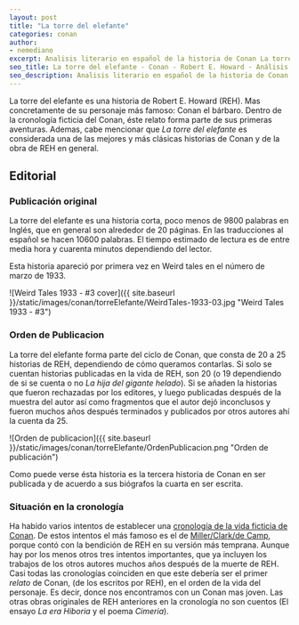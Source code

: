 ```yaml
---
layout: post
title: "La torre del elefante"
categories: conan
author:
- nemediano
excerpt: Analisis literario en español de la historia de Conan La torre del elefante por Robert E. Howard
seo_title: La torre del elefante - Conan - Robert E. Howard - Análisis literario
seo_description: Analisis literario en español de la historia de Conan La torre del elefante por Robert E. Howard
---
```


La torre del elefante es una historia de Robert E. Howard (REH). Mas concretamente de su personaje más famoso: Conan el bárbaro.
Dentro de la cronología ficticia del Conan, éste relato forma parte de sus primeras aventuras.
Ademas, cabe mencionar que *La torre del elefante* es considerada una de las mejores y más clásicas historias de Conan y de la obra de REH en general.

## Editorial

### Publicación original

La torre del elefante es una historia corta, poco menos de 9800 palabras en Inglés, que en general son alrededor de 20 páginas.
En las traducciones al español se hacen 10600 palabras.
El tiempo estimado de lectura es de entre media hora y cuarenta minutos dependiendo del lector.

Esta historia apareció por primera vez en Weird tales en el número de marzo de 1933.

![Weird Tales 1933 - #3 cover]({{ site.baseurl }}/static/images/conan/torreElefante/WeirdTales-1933-03.jpg "Weird Tales 1933 - #3")

### Orden de Publicacion
La torre del elefante forma parte del ciclo de Conan, que consta de 20 a 25 historias de REH, dependiendo de cómo queramos contarlas.
Si solo se cuentan historias publicadas en la vida de REH, son 20 (o 19 dependiendo de si se cuenta o no *La hija del gigante helado*).
Si se añaden la historias que fueron rechazadas por los editores, y luego publicadas después de la muestra del autor así como fragmentos que el autor dejó inconclusos y fueron muchos años después terminados y publicados por otros autores ahí la cuenta da 25.

![Orden de publicacion]({{ site.baseurl }}/static/images/conan/torreElefante/OrdenPublicacion.png "Orden de publicación")

Como puede verse ésta historia es la tercera historia de Conan en ser publicada y de acuerdo a sus biógrafos la cuarta en ser escrita.

### Situación en la cronología

Ha habido varios intentos de establecer una [cronología de la vida ficticia de Conan](https://en.wikipedia.org/wiki/Conan_chronologies). De estos intentos el más famoso es el de [Miller/Clark/de Camp](https://en.wikipedia.org/wiki/Conan_chronologies#Miller/Clark/de_Camp_chronologies), porque contó con la bendición de REH en su versión más temprana.
Aunque hay por los menos otros tres intentos importantes, que ya incluyen los trabajos de los otros autores muchos años después de la muerte de REH.
Casi todas las cronologías coinciden en que este debería ser el primer *relato* de Conan, (de los escritos por REH), en el orden de la vida del personaje.
Es decir, donce nos encontramos con un Conan mas joven.
Las otras obras originales de REH anteriores en la cronología no son cuentos (El ensayo *La era Hiboria* y el poema *Cimeria*).

